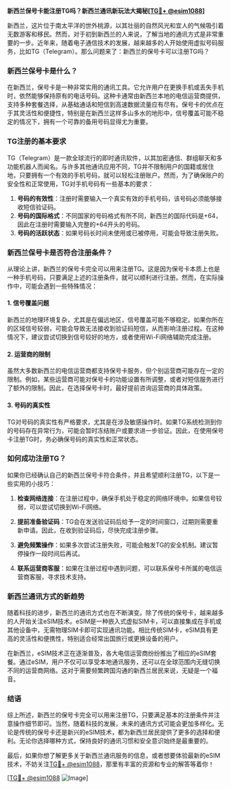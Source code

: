 **新西兰保号卡能注册TG吗？新西兰通讯新玩法大揭秘[[TG💪+ @esim1088](https://t.me/s/esim1088)]**

新西兰，这片位于南太平洋的世外桃源，以其壮丽的自然风光和宜人的气候吸引着无数游客和移民。然而，对于初到新西兰的人来说，了解当地的通讯方式是非常重要的一步。近年来，随着电子通信技术的发展，越来越多的人开始使用虚拟号码服务，比如TG（Telegram）。那么问题来了：新西兰的保号卡可以注册TG吗？

### 新西兰保号卡是什么？

在新西兰，保号卡是一种非常实用的通讯工具。它允许用户在更换手机或丢失手机时，依然能够保持原有的电话号码。这种卡通常由新西兰本地的电信运营商提供，支持多种套餐选择，从基础通话和短信到高速数据流量应有尽有。保号卡的优点在于其灵活性和便捷性，特别是在新西兰这样多山多水的地形中，信号覆盖可能不稳定的情况下，拥有一个可靠的备用号码显得尤为重要。

### TG注册的基本要求

TG（Telegram）是一款全球流行的即时通讯软件，以其加密通信、群组聊天和多功能机器人而闻名。与许多其他通讯应用不同，TG并不限制用户的国籍或居住地，只要拥有一个有效的手机号码，就可以轻松注册账户。然而，为了确保账户的安全性和正常使用，TG对手机号码有一些基本的要求：

1. **号码的有效性**：注册时需要输入一个真实有效的手机号码，该号码必须能够接收短信验证码。
2. **号码的国际格式**：不同国家的号码格式有所不同，新西兰的国际代码是+64，因此在注册时需要输入完整的+64开头的号码。
3. **号码的活跃状态**：如果号码长时间未使用或已被停用，可能会导致注册失败。

### 新西兰保号卡是否符合注册条件？

从理论上讲，新西兰的保号卡完全可以用来注册TG。这是因为保号卡本质上也是一种手机号码，只要满足上述的注册条件，就可以顺利进行注册。然而，在实际操作中，可能会遇到一些特殊情况：

#### 1. **信号覆盖问题**
新西兰的地理环境复杂，尤其是在偏远地区，信号覆盖可能不够稳定。如果你所在的区域信号较弱，可能会导致无法接收到验证码短信，从而影响注册过程。在这种情况下，建议尝试切换到信号较好的地方，或者使用Wi-Fi网络辅助完成注册。

#### 2. **运营商的限制**
虽然大多数新西兰的电信运营商都支持保号卡服务，但个别运营商可能存在一定的限制。例如，某些运营商可能对保号卡的功能设置有所调整，或者对短信服务进行了额外的限制。因此，在选择保号卡时，最好提前咨询运营商的具体政策。

#### 3. **号码的真实性**
TG对号码的真实性有严格要求，尤其是在涉及敏感操作时。如果TG系统检测到你的号码存在异常行为，可能会暂时冻结账户或要求进一步验证。因此，在使用保号卡注册TG时，务必确保号码的真实性和正常状态。

### 如何成功注册TG？

如果你已经确认自己的新西兰保号卡符合条件，并且希望顺利注册TG，以下是一些实用的小技巧：

1. **检查网络连接**：在注册过程中，确保手机处于稳定的网络环境中。如果信号较弱，可以尝试切换到Wi-Fi网络。
   
2. **提前准备验证码**：TG会在发送验证码后给予一定的时间窗口，过期则需要重新申请。因此，在收到验证码后，尽快完成注册步骤。

3. **避免频繁操作**：如果多次尝试注册失败，可能会触发TG的安全机制。建议暂停操作一段时间后再试。

4. **联系运营商客服**：如果在注册过程中遇到问题，可以联系保号卡所属的电信运营商客服，寻求技术支持。

### 新西兰通讯方式的新趋势

随着科技的进步，新西兰的通讯方式也在不断演变。除了传统的保号卡，越来越多的人开始关注eSIM技术。eSIM是一种嵌入式虚拟SIM卡，可以直接集成在手机或其他设备中，无需物理SIM卡即可实现通讯功能。相比传统SIM卡，eSIM具有更高的灵活性和便携性，特别适合经常出国旅行或更换设备的用户。

在新西兰，eSIM技术正在逐渐普及，各大电信运营商纷纷推出了相应的eSIM套餐。通过eSIM，用户不仅可以享受本地通讯服务，还可以在全球范围内无缝切换不同的运营商网络。这对于需要频繁跨国沟通的新西兰居民来说，无疑是一个福音。

### 结语

综上所述，新西兰的保号卡完全可以用来注册TG，只要满足基本的注册条件并注意操作细节即可。当然，随着科技的发展，未来的通讯方式可能会更加多样化。无论是传统的保号卡还是新兴的eSIM技术，都为新西兰居民提供了更多的选择和便利。无论你选择哪种方式，保持良好的通讯习惯和安全意识始终是最重要的。

最后，如果你想了解更多关于新西兰通讯服务的信息，或者想要体验最新的eSIM技术，不妨关注[TG💪+ @esim1088](https://t.me/s/esim1088)，那里有丰富的资源和专业的解答等着你！

[[TG💪+ @esim1088](https://t.me/s/esim1088) ![Image](https://i.postimg.cc/4NQfJmqS/Snipaste-2025-05-13-00-14-12.png)]